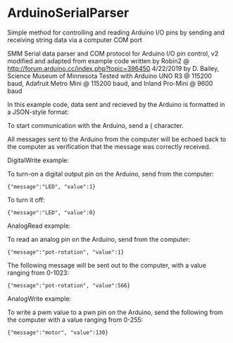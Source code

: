 # ArduinoSerialParser
Simple method for controlling and reading Arduino I/O pins by sending and receiving string data via a computer COM port

SMM Serial data parser and COM protocol for Arduino I/O pin control, v2
modified and adapted from example code written by Robin2 @ http://forum.arduino.cc/index.php?topic=396450
4/22/2019
by D. Bailey, Science Museum of Minnesota
Tested with Arduino UNO R3 @ 115200 baud, Adafruit Metro Mini @ 115200 baud, and Inland Pro-Mini @ 9600 baud

In this example code, data sent and recieved by the Arduino is formatted in a JSON-style format:  
   
To start communication with the Arduino, send a { character. 

All messages sent to the Arduino from the computer will be echoed back to the computer as verification that the
message was correctly received.
 
DigitalWrite example: 
  
To turn-on a digital output pin on the Arduino, send from the computer:
   
    {"message":"LED", "value":1}
    
To turn it off:
      
    {"message":"LED", "value":0}
  
AnalogRead example:
  
To read an analog pin on the Arduino, send from the computer:
   
    {"message":"pot-rotation", "value":1}
    
The following message will be sent out to the computer, with a value ranging from 0-1023:
      
    {"message":"pot-rotation", "value":566}
  
AnalogWrite example:
    
To write a pwm value to a pwn pin on the Arduino, send the following from the computer with a
value ranging from 0-255:
   
    {"message":"motor", "value":130}  
